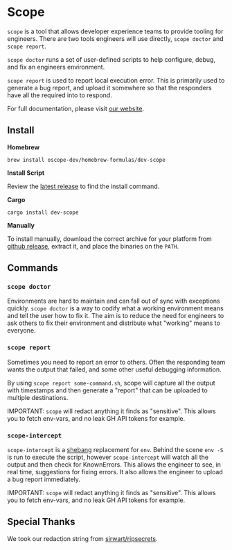 # Scope

`scope` is a tool that allows developer experience teams to provide tooling for engineers.
There are two tools engineers will use directly, `scope doctor` and `scope report`.

`scope doctor` runs a set of user-defined scripts to help configure, debug, and fix an engineers environment.

`scope report` is used to report local execution error.
This is primarily used to generate a bug report, and upload it somewhere so that the responders have all the required into to respond.

For full documentation, please visit [our website](https://oscope-dev.github.io/scope/).

## Install

**Homebrew**

```shell
brew install oscope-dev/homebrew-formulas/dev-scope
```

**Install Script**

Review the [latest release](https://github.com/oscope-dev/scope/releases/latest) to find the install command.

**Cargo**

```shell
cargo install dev-scope
```

**Manually**

To install manually, download the correct archive for your platform from [github release](https://github.com/oscope-dev/scope/releases/latest), extract it, and place the binaries on the `PATH`.

## Commands

### `scope doctor`

Environments are hard to maintain and can fall out of sync with exceptions quickly.
`scope doctor` is a way to codify what a working environment means and tell the user how to fix it.
The aim is to reduce the need for engineers to ask others to fix their environment and distribute what "working" means to everyone.

### `scope report`

Sometimes you need to report an error to others.
Often the responding team wants the output that failed, and some other useful debugging information.

By using `scope report some-command.sh`, scope will capture all the output with timestamps and then generate a "report" that can be uploaded to multiple destinations.

IMPORTANT: `scope` will redact anything it finds as "sensitive".
This allows you to fetch env-vars, and no leak GH API tokens for example.

### `scope-intercept`

`scope-intercept` is a [shebang](https://en.wikipedia.org/wiki/Shebang_(Unix)) replacement for `env`.
Behind the scene `env -S` is run to execute the script, however `scope-intercept` will watch all the output and then check for KnownErrors.
This allows the engineer to see, in real time, suggestions for fixing errors.
It also allows the engineer to upload a bug report immediately.

IMPORTANT: `scope` will redact anything it finds as "sensitive".
This allows you to fetch env-vars, and no leak GH API tokens for example.

## Special Thanks

We took our redaction string from [sirwart/ripsecrets](https://github.com/sirwart/ripsecrets).

